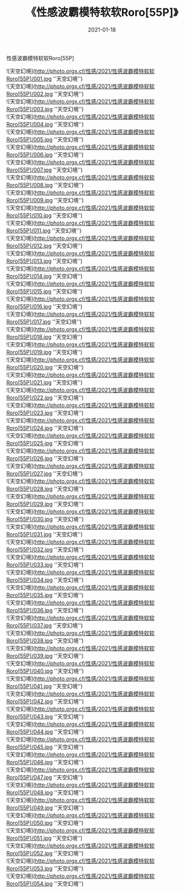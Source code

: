 ﻿---
layout: post
title: 《性感波霸模特软软Roro[55P]》
date: 2021-01-18
img: http://photo.orgx.cf/性感/2021/性感波霸模特软软Roro[55P]/000.jpg
tags: [美女,性感,泳衣]
---

性感波霸模特软软Roro[55P]



![天空幻境](http://photo.orgx.cf/性感/2021/性感波霸模特软软Roro[55P]/001.jpg ''天空幻境'')<br>
![天空幻境](http://photo.orgx.cf/性感/2021/性感波霸模特软软Roro[55P]/002.jpg ''天空幻境'')<br>
![天空幻境](http://photo.orgx.cf/性感/2021/性感波霸模特软软Roro[55P]/003.jpg ''天空幻境'')<br>
![天空幻境](http://photo.orgx.cf/性感/2021/性感波霸模特软软Roro[55P]/004.jpg ''天空幻境'')<br>
![天空幻境](http://photo.orgx.cf/性感/2021/性感波霸模特软软Roro[55P]/005.jpg ''天空幻境'')<br>
![天空幻境](http://photo.orgx.cf/性感/2021/性感波霸模特软软Roro[55P]/006.jpg ''天空幻境'')<br>
![天空幻境](http://photo.orgx.cf/性感/2021/性感波霸模特软软Roro[55P]/007.jpg ''天空幻境'')<br>
![天空幻境](http://photo.orgx.cf/性感/2021/性感波霸模特软软Roro[55P]/008.jpg ''天空幻境'')<br>
![天空幻境](http://photo.orgx.cf/性感/2021/性感波霸模特软软Roro[55P]/009.jpg ''天空幻境'')<br>
![天空幻境](http://photo.orgx.cf/性感/2021/性感波霸模特软软Roro[55P]/010.jpg ''天空幻境'')<br>
![天空幻境](http://photo.orgx.cf/性感/2021/性感波霸模特软软Roro[55P]/011.jpg ''天空幻境'')<br>
![天空幻境](http://photo.orgx.cf/性感/2021/性感波霸模特软软Roro[55P]/012.jpg ''天空幻境'')<br>
![天空幻境](http://photo.orgx.cf/性感/2021/性感波霸模特软软Roro[55P]/013.jpg ''天空幻境'')<br>
![天空幻境](http://photo.orgx.cf/性感/2021/性感波霸模特软软Roro[55P]/014.jpg ''天空幻境'')<br>
![天空幻境](http://photo.orgx.cf/性感/2021/性感波霸模特软软Roro[55P]/015.jpg ''天空幻境'')<br>
![天空幻境](http://photo.orgx.cf/性感/2021/性感波霸模特软软Roro[55P]/016.jpg ''天空幻境'')<br>
![天空幻境](http://photo.orgx.cf/性感/2021/性感波霸模特软软Roro[55P]/017.jpg ''天空幻境'')<br>
![天空幻境](http://photo.orgx.cf/性感/2021/性感波霸模特软软Roro[55P]/018.jpg ''天空幻境'')<br>
![天空幻境](http://photo.orgx.cf/性感/2021/性感波霸模特软软Roro[55P]/019.jpg ''天空幻境'')<br>
![天空幻境](http://photo.orgx.cf/性感/2021/性感波霸模特软软Roro[55P]/020.jpg ''天空幻境'')<br>
![天空幻境](http://photo.orgx.cf/性感/2021/性感波霸模特软软Roro[55P]/021.jpg ''天空幻境'')<br>
![天空幻境](http://photo.orgx.cf/性感/2021/性感波霸模特软软Roro[55P]/022.jpg ''天空幻境'')<br>
![天空幻境](http://photo.orgx.cf/性感/2021/性感波霸模特软软Roro[55P]/023.jpg ''天空幻境'')<br>
![天空幻境](http://photo.orgx.cf/性感/2021/性感波霸模特软软Roro[55P]/024.jpg ''天空幻境'')<br>
![天空幻境](http://photo.orgx.cf/性感/2021/性感波霸模特软软Roro[55P]/025.jpg ''天空幻境'')<br>
![天空幻境](http://photo.orgx.cf/性感/2021/性感波霸模特软软Roro[55P]/026.jpg ''天空幻境'')<br>
![天空幻境](http://photo.orgx.cf/性感/2021/性感波霸模特软软Roro[55P]/027.jpg ''天空幻境'')<br>
![天空幻境](http://photo.orgx.cf/性感/2021/性感波霸模特软软Roro[55P]/028.jpg ''天空幻境'')<br>
![天空幻境](http://photo.orgx.cf/性感/2021/性感波霸模特软软Roro[55P]/029.jpg ''天空幻境'')<br>
![天空幻境](http://photo.orgx.cf/性感/2021/性感波霸模特软软Roro[55P]/030.jpg ''天空幻境'')<br>
![天空幻境](http://photo.orgx.cf/性感/2021/性感波霸模特软软Roro[55P]/031.jpg ''天空幻境'')<br>
![天空幻境](http://photo.orgx.cf/性感/2021/性感波霸模特软软Roro[55P]/032.jpg ''天空幻境'')<br>
![天空幻境](http://photo.orgx.cf/性感/2021/性感波霸模特软软Roro[55P]/033.jpg ''天空幻境'')<br>
![天空幻境](http://photo.orgx.cf/性感/2021/性感波霸模特软软Roro[55P]/034.jpg ''天空幻境'')<br>
![天空幻境](http://photo.orgx.cf/性感/2021/性感波霸模特软软Roro[55P]/035.jpg ''天空幻境'')<br>
![天空幻境](http://photo.orgx.cf/性感/2021/性感波霸模特软软Roro[55P]/036.jpg ''天空幻境'')<br>
![天空幻境](http://photo.orgx.cf/性感/2021/性感波霸模特软软Roro[55P]/037.jpg ''天空幻境'')<br>
![天空幻境](http://photo.orgx.cf/性感/2021/性感波霸模特软软Roro[55P]/038.jpg ''天空幻境'')<br>
![天空幻境](http://photo.orgx.cf/性感/2021/性感波霸模特软软Roro[55P]/039.jpg ''天空幻境'')<br>
![天空幻境](http://photo.orgx.cf/性感/2021/性感波霸模特软软Roro[55P]/040.jpg ''天空幻境'')<br>
![天空幻境](http://photo.orgx.cf/性感/2021/性感波霸模特软软Roro[55P]/041.jpg ''天空幻境'')<br>
![天空幻境](http://photo.orgx.cf/性感/2021/性感波霸模特软软Roro[55P]/042.jpg ''天空幻境'')<br>
![天空幻境](http://photo.orgx.cf/性感/2021/性感波霸模特软软Roro[55P]/043.jpg ''天空幻境'')<br>
![天空幻境](http://photo.orgx.cf/性感/2021/性感波霸模特软软Roro[55P]/044.jpg ''天空幻境'')<br>
![天空幻境](http://photo.orgx.cf/性感/2021/性感波霸模特软软Roro[55P]/045.jpg ''天空幻境'')<br>
![天空幻境](http://photo.orgx.cf/性感/2021/性感波霸模特软软Roro[55P]/046.jpg ''天空幻境'')<br>
![天空幻境](http://photo.orgx.cf/性感/2021/性感波霸模特软软Roro[55P]/047.jpg ''天空幻境'')<br>
![天空幻境](http://photo.orgx.cf/性感/2021/性感波霸模特软软Roro[55P]/048.jpg ''天空幻境'')<br>
![天空幻境](http://photo.orgx.cf/性感/2021/性感波霸模特软软Roro[55P]/049.jpg ''天空幻境'')<br>
![天空幻境](http://photo.orgx.cf/性感/2021/性感波霸模特软软Roro[55P]/050.jpg ''天空幻境'')<br>
![天空幻境](http://photo.orgx.cf/性感/2021/性感波霸模特软软Roro[55P]/051.jpg ''天空幻境'')<br>
![天空幻境](http://photo.orgx.cf/性感/2021/性感波霸模特软软Roro[55P]/052.jpg ''天空幻境'')<br>
![天空幻境](http://photo.orgx.cf/性感/2021/性感波霸模特软软Roro[55P]/053.jpg ''天空幻境'')<br>
![天空幻境](http://photo.orgx.cf/性感/2021/性感波霸模特软软Roro[55P]/054.jpg ''天空幻境'')<br>